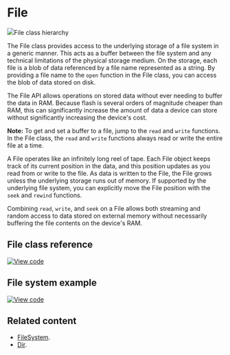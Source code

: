 # File

<span class="images">![](https://os.mbed.com/docs/mbed-os/6.0.0-preview/mbed-os-api-doxy/classmbed_1_1_file.png)<span>File class hierarchy</span></span>

The File class provides access to the underlying storage of a file system in a generic manner. This acts as a buffer between the file system and any technical limitations of the physical storage medium. On the storage, each file is a blob of data referenced by a file name represented as a string. By providing a file name to the `open` function in the File class, you can access the blob of data stored on disk.

The File API allows operations on stored data without ever needing to buffer the data in RAM. Because flash is several orders of magnitude cheaper than RAM, this can significantly increase the amount of data a device can store without significantly increasing the device's cost.

<span class="notes">**Note:** To get and set a buffer to a file, jump to the `read` and `write` functions. In the File class, the `read` and `write` functions always read or write the entire file at a time.</span>

A File operates like an infinitely long reel of tape. Each File object keeps track of its current position in the data, and this position updates as you read from or write to the file. As data is written to the File, the File grows unless the underlying storage runs out of memory. If supported by the underlying file system, you can explicitly move the File position with the `seek` and `rewind` functions.

Combining `read`, `write`, and `seek` on a File allows both streaming and random access to data stored on external memory without necessarily buffering the file contents on the device's RAM.

## File class reference

[![View code](https://www.mbed.com/embed/?type=library)](https://os.mbed.com/docs/mbed-os/6.0.0-preview/mbed-os-api-doxy/classmbed_1_1_file.html)

## File system example

[![View code](https://www.mbed.com/embed/?url=https://github.com/ARMmbed/mbed-os-example-filesystem/)](https://github.com/ARMmbed/mbed-os-example-filesystem/blob/mbed-os-5.14/main.cpp)

## Related content

- [FileSystem](filesystem.html).
- [Dir](dir.html).
